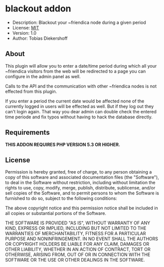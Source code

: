 blackout addon
==============
* Description: Blackout your ~friendica node during a given period
* License: [MIT](http://opensource.org/licenses/MIT)
* Version: 1.0
* Author: Tobias Diekershoff

About
-----

This plugin will allow you to enter a date/time period during which
all your ~friendica visitors from the web will be redirected to a page
you can configure in the admin panel as well.

Calls to the API and the communication with other ~friendica nodes is
not effected from this plugin.

If you enter a period the current date would be affected none of the
currently logged in users will be effected as well. But if they log
out they can't login again. That way you dear admin can double check
the entered time periode and fix typos without having to hack the
database directly.

Requirements
-------------

**THIS ADDON REQUIRES PHP VERSION 5.3 OR HIGHER.**

License
-------

Permission is hereby granted, free of charge, to any person obtaining a copy
of this software and associated documentation files (the "Software"), to deal
in the Software without restriction, including without limitation the rights
to use, copy, modify, merge, publish, distribute, sublicense, and/or sell
copies of the Software, and to permit persons to whom the Software is
furnished to do so, subject to the following conditions:

The above copyright notice and this permission notice shall be included in
all copies or substantial portions of the Software.

THE SOFTWARE IS PROVIDED "AS IS", WITHOUT WARRANTY OF ANY KIND, EXPRESS OR
IMPLIED, INCLUDING BUT NOT LIMITED TO THE WARRANTIES OF MERCHANTABILITY,
FITNESS FOR A PARTICULAR PURPOSE AND NONINFRINGEMENT. IN NO EVENT SHALL THE
AUTHORS OR COPYRIGHT HOLDERS BE LIABLE FOR ANY CLAIM, DAMAGES OR OTHER
LIABILITY, WHETHER IN AN ACTION OF CONTRACT, TORT OR OTHERWISE, ARISING FROM,
OUT OF OR IN CONNECTION WITH THE SOFTWARE OR THE USE OR OTHER DEALINGS IN
THE SOFTWARE.

